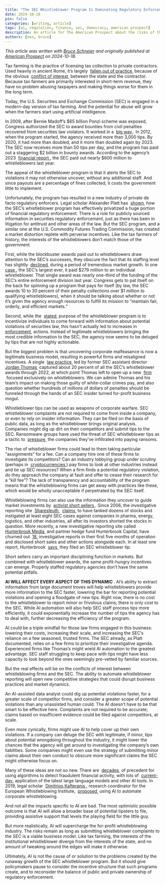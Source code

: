 ```yaml
---
title: "The SEC Whistleblower Program Is Dominating Regulatory Enforcementa"
date: 2024-10-18
pin: false
categories: [writing, article]
tags: [ai, regulation, finance, sec, democracy, american prospect]
description: An article for The American Prospect about the risks of the SEC whistleblower program when confronted with AI.
authors: [nes, bruce]
---
```


*This article was written with [Bruce Schneier](https://www.schneier.com) and originally published at [American Prospect](https://prospect.org/power/2024-10-18-sec-whistleblower-payouts-ai/) on 2024-10-18.*


<p>
  Tax farming is the practice of licensing tax collection to private contractors. Used heavily in ancient Rome, it&rsquo;s largely&nbsp;
  <a href="https://www.cambridge.org/core/journals/social-science-history/article/abs/perils-of-privatization/ED0CC74ECD0C79B068BB3CE233932B04" target="_blank">
    fallen out of practice
  </a>
  &nbsp;because of the obvious&nbsp;
  <a href="https://academic.oup.com/book/11909/chapter-abstract/161083634" target="_blank">
    conflict of interest
  </a>
  &nbsp;between the state and the contractor. Because tax farmers are primarily interested in short-term revenue, they have no problem abusing taxpayers and making things worse for them in the long term.
</p>
<p>
  Today, the U.S. Securities and Exchange Commission (SEC) is engaged in a modern-day version of tax farming. And the potential for abuse will grow when the farmers start using artificial intelligence.
</p>
<p>
  In 2009, after Bernie Madoff&rsquo;s $65 billion Ponzi scheme was exposed, Congress authorized the SEC to award bounties from civil penalties recovered from securities law violators. It worked in a&nbsp;
  <a href="https://www.sec.gov/files/fy23-annual-report.pdf" target="_blank">
    big way
  </a>
  . In 2012, when the program started, the agency received more than 3,000 tips. By 2020, it had more than doubled, and it more than doubled again by 2023. The SEC now receives more than 50 tips per day, and the program has paid out a staggering $2 billion in bounty awards. According to the agency&rsquo;s 2023&nbsp;
  <a href="https://www.sec.gov/about/reports-publications/sec-2023-agency-financial-report" target="_blank">
    financial report
  </a>
  , the SEC paid out nearly $600 million to whistleblowers last year.
</p>
<p>
  The appeal of the whistleblower program is that it alerts the SEC to violations it may not otherwise uncover, without any additional staff. And since payouts are a percentage of fines collected, it costs the government little to implement.
</p>
<p>
  Unfortunately, the program has resulted in a new industry of private de facto regulatory enforcers. Legal scholar Alexander Platt has&nbsp;
  <a href="https://heinonline.org/HOL/LandingPage?handle=hein.journals/yjor40&amp;div=16&amp;id=&amp;page=" target="_blank">
    shown
  </a>
  &nbsp;how the SEC&rsquo;s whistleblower program has effectively privatized a huge portion of financial regulatory enforcement. There is a role for publicly sourced information in securities regulatory enforcement, just as there has been in litigation for antitrust and other areas of the law. But the SEC program, and a similar one at the U.S. Commodity Futures Trading Commission, has created a market distortion replete with perverse incentives. Like the tax farmers of history, the interests of the whistleblowers don&rsquo;t match those of the government.
</p>
<p>
  First, while the blockbuster awards paid out to whistleblowers draw attention to the SEC&rsquo;s successes, they obscure the fact that its staffing level has slightly&nbsp;
  <a href="https://bettermarkets.org/analysis/sec-staffing-levels-have-not-kept-pace-with-growth-of-the-markets/" target="_blank">
    declined
  </a>
  &nbsp;during a period of tremendous market growth. In one&nbsp;
  <a href="https://www.sec.gov/newsroom/press-releases/2023-89" target="_blank">
    case
  </a>
  , the SEC&rsquo;s largest ever, it paid $279 million to an individual whistleblower. That single award was nearly one-third of the funding of the SEC&rsquo;s entire enforcement division last year. Congress gets to pat itself on the back for spinning up a program that pays for itself (by law, the SEC awards 10 to 30 percent of their penalty collections over $1 million to qualifying whistleblowers), when it should be talking about whether or not it&rsquo;s given the agency enough resources to fulfill its mission to &ldquo;maintain fair, orderly, and efficient markets.&rdquo;
</p>
<p>
  Second, while the&nbsp;
  <a href="https://www.sec.gov/enforcement-litigation/whistleblower-program/whistleblower-frequently-asked-questions#faq-1" target="_blank">
    stated
  </a>
  &nbsp;purpose of the whistleblower program is to incentivize individuals to come forward with information about potential violations of securities law, this hasn&rsquo;t actually led to increases in&nbsp;
  <a href="https://www.cornerstone.com/wp-content/uploads/2023/11/SEC-Enforcement-Public-Companies-Subsidiaries-FY2023.pdf" target="_blank">
    enforcement
  </a>
  &nbsp;actions. Instead of legitimate whistleblowers bringing the most credible information to the SEC, the agency now seems to be deluged by tips that are not highly actionable.
</p>
<p>
  But the biggest problem is that uncovering corporate malfeasance is now a legitimate business model, resulting in powerful firms and misaligned incentives. A single&nbsp;
  <a href="https://www.globallegalpost.com/news/ex-labaton-sucharow-quintet-launch-firm-for-sec-whistleblowers-1334356223" target="_blank">
    law practice
  </a>
  &nbsp;led by former SEC assistant director&nbsp;
  <a href="https://www.newyorker.com/magazine/2022/01/24/jordan-thomas-army-of-whistle-blowers" target="_blank">
    Jordan Thomas
  </a>
  &nbsp;captured about 20 percent of all the SEC&rsquo;s whistleblower awards through 2022, at which point Thomas left to open up a new&nbsp;
  <a href="https://www.globallegalpost.com/news/ex-labaton-sucharow-quintet-launch-firm-for-sec-whistleblowers-1334356223" target="_blank">
    firm
  </a>
  &nbsp;focused exclusively on whistleblowers. We can admire Thomas and his team&rsquo;s impact on making those guilty of white-collar crimes pay, and also question whether hundreds of millions of dollars of penalties should be funneled through the hands of an SEC insider turned for-profit business mogul.
</p>
<p>
  Whistleblower tips can be used as weapons of corporate warfare. SEC whistleblower complaints are not required to come from inside a company, or even to rely on insider information. They can be filed on the basis of public data, as long as the whistleblower brings original analysis. Companies might dig up dirt on their competitors and submit tips to the SEC. Ransomware groups have used the threat of SEC whistleblower tips as a tactic to&nbsp;
  <a href="https://wp.nyu.edu/compliance_enforcement/2023/11/29/hackers-turned-whistleblowers-sec-cybersecurity-rules-weaponized-over-ransom-threat/" target="_blank">
    pressure
  </a>
  &nbsp;the companies they&rsquo;ve infiltrated into paying ransoms.
</p>
<p>
  The rise of whistleblower firms could lead to them taking particular &ldquo;assignments&rdquo; for a fee. Can a company hire one of these firms to investigate its competitors? Can an industry lobbying group under scrutiny (perhaps in&nbsp;
  <a href="https://cooleypubco.com/2023/04/03/house-questions-sec-chair/" target="_blank">
    cryptocurrencies
  </a>
  ) pay firms to look at other industries instead and tie up SEC resources? When a firm finds a potential regulatory violation, do they approach the company at fault and offer to cease their research for a &ldquo;kill fee&rdquo;? The lack of transparency and accountability of the program means that the whistleblowing firms can get away with practices like these, which would be wholly unacceptable if perpetrated by the SEC itself.
</p>
<p>
  Whistleblowing firms can also use the information they uncover to guide market investments by&nbsp;
  <a href="https://sbi.sydney.edu.au/the-rise-of-the-value-destroyers-activist-short-sellers/" target="_blank">
    activist short sellers
  </a>
  . Since 2006, the investigative reporting site&nbsp;
  <a href="https://sharesleuth.com/about-us/" target="_blank">
    Sharesleuth
  </a>
  &nbsp;
  <a href="https://sharesleuth.com/results/" target="_blank">
    claims
  </a>
  &nbsp;to have tanked dozens of stocks and instigated at least eight SEC cases against companies in pharma, energy, logistics, and other industries, all after its investors shorted the stocks in question. More recently, a new investigative reporting site called&nbsp;
  <a href="https://hntrbrk.com/" target="_blank">
    Hunterbrook Media
  </a>
  &nbsp;and partner hedge fund Hunterbrook Capital, have churned out&nbsp;
  <a href="https://hntrbrk.com/category/investigations/" target="_blank">
    18
  </a>
  &nbsp;investigative reports in their first five months of operation and disclosed short sales and other actions alongside each. In at least one report, Hunterbrook&nbsp;
  <a href="https://hntrbrk.com/arcadium-accounting/" target="_blank">
    says
  </a>
  &nbsp;they filed an SEC whistleblower tip.
</p>
<p>
  Short sellers carry an important disciplining function in markets. But combined with whistleblower awards, the same profit-hungry incentives can emerge. Properly staffed regulatory agencies don&rsquo;t have the same potential pitfalls.
</p>
<p>
  <strong>
    AI WILL AFFECT EVERY ASPECT OF THIS DYNAMIC
  </strong>
  .&nbsp;AI&rsquo;s ability to extract information from large document troves will help whistleblowers provide more information to the SEC faster, lowering the bar for reporting potential violations and opening a floodgate of new tips. Right now, there is no cost to the whistleblower to report minor or frivolous claims; there is only cost to the SEC. While AI automation will also help SEC staff process tips more efficiently, it could exponentially increase the number of tips the agency has to deal with, further decreasing the efficiency of the program.
</p>
<p>
  AI could be a triple windfall for those law firms engaged in this business: lowering their costs, increasing their scale, and increasing the SEC&rsquo;s reliance on a few seasoned, trusted firms. The SEC already, as Platt documented, relies on a few firms to prioritize their investigative agenda. Experienced firms like Thomas&rsquo;s might wield AI automation to the greatest advantage. SEC staff struggling to keep pace with tips might have less capacity to look beyond the ones seemingly pre-vetted by familiar sources.
</p>
<p>
  But the real effects will be on the conflicts of interest between whistleblowing firms and the SEC. The ability to automate whistleblower reporting will open new competitive strategies that could disrupt business practices and market dynamics.
</p>
<p>
  An AI-assisted data analyst could dig up potential violations faster, for a greater scale of competitor firms, and consider a greater scope of potential violations than any unassisted human could. The AI doesn&rsquo;t have to be that smart to be effective here. Complaints are not required to be accurate; claims based on insufficient evidence could be filed against competitors, at scale.
</p>
<p>
  Even more cynically, firms might use AI to help cover up their own violations. If a company can deluge the SEC with legitimate, if minor, tips about potential wrongdoing throughout the industry, it might lower the chances that the agency will get around to investigating the company&rsquo;s own liabilities. Some companies might even use the strategy of submitting minor claims about their own conduct to obscure more significant claims the SEC might otherwise focus on.
</p>
<p>
  Many of these ideas are not so new. There are&nbsp;
  <a href="https://ieeexplore.ieee.org/document/1297040" target="_blank">
    decades
  </a>
  &nbsp;of precedent for using algorithms to detect fraudulent financial activity, with lots of&nbsp;
  <a href="https://www.sciencedirect.com/science/article/pii/S2949791424000435" target="_blank">
    current-day
  </a>
  &nbsp;application of the latest large language models and other AI tools. In 2019, legal scholar&nbsp;
  <a href="https://www.ewi.legal/dimitrios-kafteranis" target="_blank">
    Dimitrios Kafteranis
  </a>
  , research coordinator for the European Whistleblowing Institute,&nbsp;
  <a href="https://www.inderscienceonline.com/doi/abs/10.1504/IJTPL.2019.104948" target="_blank">
    proposed
  </a>
  &nbsp;using AI to automate corporate whistleblowing.
</p>
<p>
  And not all the impacts specific to AI are bad. The most optimistic possible outcome is that AI will allow a broader base of potential tipsters to file, providing assistive support that levels the playing field for the little guy.
</p>
<p>
  But more realistically, AI will supercharge the for-profit whistleblowing industry. The risks remain as long as submitting whistleblower complaints to the SEC is a viable business model. Like tax farming, the interests of the institutional whistleblower diverge from the interests of the state, and no amount of tweaking around the edges will make it otherwise.
</p>
<p>
  Ultimately, AI is not the cause of or solution to the problems created by the runaway growth of the SEC whistleblower program. But it should give policymakers pause to consider the incentive structure that such programs create, and to reconsider the balance of public and private ownership of regulatory enforcement.
</p>

